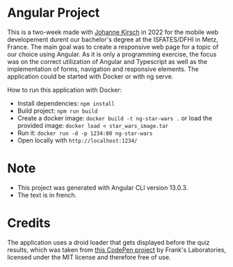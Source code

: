 # Angular Project #

This is a two-week made with [Johanne Kirsch](https://github.com/johanna-kirsch) in 2022 for the mobile web developement durent our bachelor's degree at the ISFATES/DFHI in Metz, France. The main goal was to create a responsive web page for a topic of our choice using Angular. As it is only a programming exercise, the focus was on the correct utilization of Angular and Typescript as well as the implementation of forms, navigation and responsive elements. The application could be started with Docker or with ng serve.

How to run this application with Docker:
- Install dependencies: ``npm install``
- Build project: ``npm run build``
- Create a docker image: ``docker build -t ng-star-wars .`` or load the provided image: ``docker load < star_wars_image.tar``
- Run it: ``docker run -d -p 1234:80 ng-star-wars``
- Open locally with ``http://localhost:1234/``

# Note #
- This project was generated with Angular CLI version 13.0.3.
- The text is in french.

# Credits #
The application uses a droid loader that gets displayed before the quiz results, which was taken from [this CodePen project](https://codepen.io/franksLaboratory/pen/mdyewbW) by Frank's Laboratories, licensed under the MIT license and therefore free of use.
